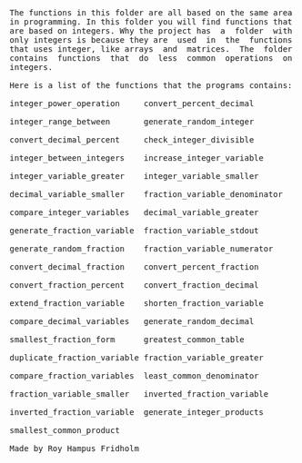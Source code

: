 
<pre>
The functions in this folder are all based on the same area
in programming. In this folder you will find functions that
are based on integers. Why the project has  a  folder  with
only integers is because they are  used  in  the  functions
that uses integer, like arrays  and  matrices.  The  folder
contains  functions  that  do  less  common  operations  on
integers.

Here is a list of the functions that the programs contains:

integer_power_operation     convert_percent_decimal

integer_range_between       generate_random_integer

convert_decimal_percent     check_integer_divisible

integer_between_integers    increase_integer_variable

integer_variable_greater    integer_variable_smaller

decimal_variable_smaller    fraction_variable_denominator

compare_integer_variables   decimal_variable_greater

generate_fraction_variable  fraction_variable_stdout

generate_random_fraction    fraction_variable_numerator

convert_decimal_fraction    convert_percent_fraction

convert_fraction_percent    convert_fraction_decimal

extend_fraction_variable    shorten_fraction_variable

compare_decimal_variables   generate_random_decimal

smallest_fraction_form      greatest_common_table

duplicate_fraction_variable fraction_variable_greater

compare_fraction_variables  least_common_denominator

fraction_variable_smaller   inverted_fraction_variable

inverted_fraction_variable  generate_integer_products

smallest_common_product     

Made by Roy Hampus Fridholm
</pre>
